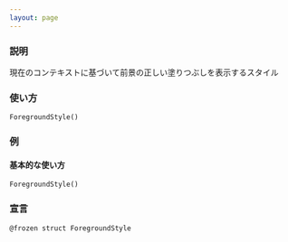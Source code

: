 ```yaml
---
layout: page
---
```


### 説明

現在のコンテキストに基づいて前景の正しい塗りつぶしを表示するスタイル

### 使い方

    ForegroundStyle()

### 例

#### 基本的な使い方

    ForegroundStyle()

### 宣言

    @frozen struct ForegroundStyle
